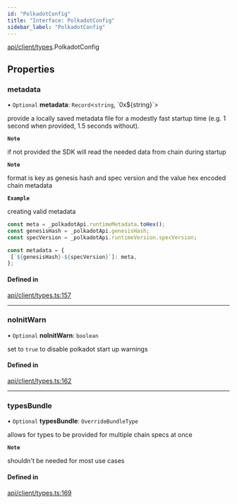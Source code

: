```yaml
---
id: "PolkadotConfig"
title: "Interface: PolkadotConfig"
sidebar_label: "PolkadotConfig"
---
```


[api/client/types](../../../../../modules/API/Client/Types/Types.md).PolkadotConfig

## Properties

### metadata

• `Optional` **metadata**: `Record`\<`string`, \`0x$\{string}\`\>

provide a locally saved metadata file for a modestly fast startup time (e.g. 1 second when provided, 1.5 seconds without).

**`Note`**

if not provided the SDK will read the needed data from chain during startup

**`Note`**

format is key as genesis hash and spec version and the value hex encoded chain metadata

**`Example`**

creating valid metadata
```ts
const meta = _polkadotApi.runtimeMetadata.toHex();
const genesisHash = _polkadotApi.genesisHash;
const specVersion = _polkadotApi.runtimeVersion.specVersion;

const metadata = {
 [`${genesisHash}-${specVersion}`]: meta,
};
```

#### Defined in

[api/client/types.ts:157](https://github.com/PolymeshAssociation/polymesh-sdk/blob/978e4ded6/src/api/client/types.ts#L157)

___

### noInitWarn

• `Optional` **noInitWarn**: `boolean`

set to `true` to disable polkadot start up warnings

#### Defined in

[api/client/types.ts:162](https://github.com/PolymeshAssociation/polymesh-sdk/blob/978e4ded6/src/api/client/types.ts#L162)

___

### typesBundle

• `Optional` **typesBundle**: `OverrideBundleType`

allows for types to be provided for multiple chain specs at once

**`Note`**

shouldn't be needed for most use cases

#### Defined in

[api/client/types.ts:169](https://github.com/PolymeshAssociation/polymesh-sdk/blob/978e4ded6/src/api/client/types.ts#L169)
